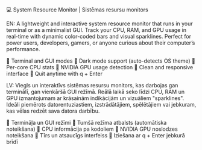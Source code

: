💻 System Resource Monitor | Sistēmas resursu monitors 

EN:
A lightweight and interactive system resource monitor that runs in your terminal or as a minimalist GUI.
Track your CPU, RAM, and GPU usage in real-time with dynamic color-coded bars and visual sparklines.
Perfect for power users, developers, gamers, or anyone curious about their computer’s performance.

🔹 Terminal and GUI modes
🔹 Dark mode support (auto-detects OS theme)
🔹 Per-core CPU stats
🔹 NVIDIA GPU usage detection
🔹 Clean and responsive interface
🔹 Quit anytime with q + Enter

LV:
Viegls un interaktīvs sistēmas resursu monitors, kas darbojas gan terminālī, gan vienkāršā GUI režīmā.
Reālā laikā seko līdzi CPU, RAM un GPU izmantojumam ar krāsainām indikācijām un vizuāliem "sparklines".
Ideāli piemērots datorentuziastiem, izstrādātājiem, spēlētājiem vai jebkuram, kas vēlas redzēt sava datora darbību.

🔹 Termināļa un GUI režīmi
🔹 Tumšā režīma atbalsts (automātiska noteikšana)
🔹 CPU informācija pa kodoliem
🔹 NVIDIA GPU noslodzes noteikšana
🔹 Tīrs un atsaucīgs interfeiss
🔹 Iziešana ar q + Enter jebkurā brīdī
